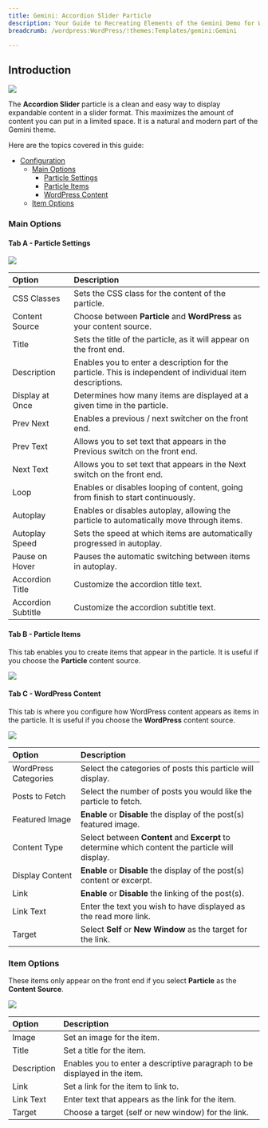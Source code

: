 ```yaml
---
title: Gemini: Accordion Slider Particle
description: Your Guide to Recreating Elements of the Gemini Demo for WordPress
breadcrumb: /wordpress:WordPress/!themes:Templates/gemini:Gemini

---
```


## Introduction

![](assets/particle_accordionslider1.jpeg)

The **Accordion Slider** particle is a clean and easy way to display expandable content in a slider format. This maximizes the amount of content you can put in a limited space. It is a natural and modern part of the Gemini theme.

Here are the topics covered in this guide:

* [Configuration](#configuration)
    - [Main Options](#main-options)
        + [Particle Settings](#tab-a---particle-settings)
        + [Particle Items](#tab-b---particle-items)
        + [WordPress Content](#tab-c---wordpress-content)
    - [Item Options](#item-options)

### Main Options

#### Tab A - Particle Settings

![](assets/particle_accordionslider2.jpeg)

| Option             | Description                                                                                               |
| :-----             | :-----                                                                                                    |
| CSS Classes        | Sets the CSS class for the content of the particle.                                                       |
| Content Source     | Choose between **Particle** and **WordPress** as your content source.                                     |
| Title              | Sets the title of the particle, as it will appear on the front end.                                       |
| Description        | Enables you to enter a description for the particle. This is independent of individual item descriptions. |
| Display at Once    | Determines how many items are displayed at a given time in the particle.                                  |
| Prev Next          | Enables a previous / next switcher on the front end.                                                      |
| Prev Text          | Allows you to set text that appears in the Previous switch on the front end.                              |
| Next Text          | Allows you to set text that appears in the Next switch on the front end.                                  |
| Loop               | Enables or disables looping of content, going from finish to start continuously.                          |
| Autoplay           | Enables or disables autoplay, allowing the particle to automatically move through items.                  |
| Autoplay Speed     | Sets the speed at which items are automatically progressed in autoplay.                                   |
| Pause on Hover     | Pauses the automatic switching between items in autoplay.                                                 |
| Accordion Title    | Customize the accordion title text.                                                                       |
| Accordion Subtitle | Customize the accordion subtitle text.                                                                    |

#### Tab B - Particle Items

This tab enables you to create items that appear in the particle. It is useful if you choose the **Particle** content source.

![](assets/particle_accordionslider3.jpeg)

#### Tab C - WordPress Content

This tab is where you configure how WordPress content appears as items in the particle. It is useful if you choose the **WordPress** content source.

![](assets/particle_accordionslider4.jpeg)

| Option               | Description                                                                                      |
| :-----               | :-----                                                                                           |
| WordPress Categories | Select the categories of posts this particle will display.                                       |
| Posts to Fetch       | Select the number of posts you would like the particle to fetch.                                 |
| Featured Image       | **Enable** or **Disable** the display of the post(s) featured image.                             |
| Content Type         | Select between **Content** and **Excerpt** to determine which content the particle will display. |
| Display Content      | **Enable** or **Disable** the display of the post(s) content or excerpt.                         |
| Link                 | **Enable** or **Disable** the linking of the post(s).                                            |
| Link Text            | Enter the text you wish to have displayed as the read more link.                                 |
| Target               | Select **Self** or **New Window** as the target for the link.                                    |

### Item Options

These items only appear on the front end if you select **Particle** as the **Content Source**.

![](assets/particle_accordionslider5.jpeg)

| Option      | Description                                                               |
| :-----      | :-----                                                                    |
| Image       | Set an image for the item.                                                |
| Title       | Set a title for the item.                                                 |
| Description | Enables you to enter a descriptive paragraph to be displayed in the item. |
| Link        | Set a link for the item to link to.                                       |
| Link Text   | Enter text that appears as the link for the item.                         |
| Target      | Choose a target (self or new window) for the link.                        |
